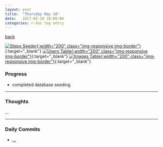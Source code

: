 ```yaml
---
layout: post
title:  "Thursday May 18"
date:   2017-05-18 18:00:00
categories: r-doc log entry
---
```


[back](/r-doc/summaries)

[![Steps Seeder]({{site.baseurl}}/images/week2/05-18-steps-seeder.png){:width="200" class="img-responsive img-border"}]({{site.baseurl}}/images/week2/05-18-steps-seeder.png){:target="_blank"}
[![Users Table]({{site.baseurl}}/images/week2/05-18-users-table.png){:width="200" class="img-responsive img-border"}]({{site.baseurl}}/images/week2/05-18-users-table.png){:target="_blank"}
[![Images Table]({{site.baseurl}}/images/week2/05-18-images-table.png){:width="200" class="img-responsive img-border"}]({{site.baseurl}}/images/week2/05-18-images-table.png){:target="_blank"}

### Progress

- completed database seeding

---

### Thoughts 

...

---

### Daily Commits

- [...]()